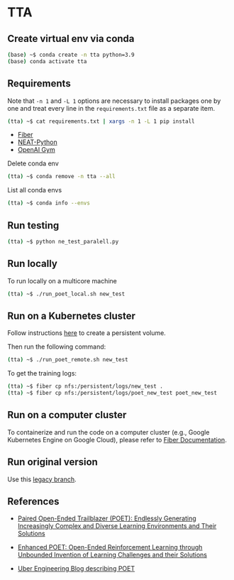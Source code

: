 # TTA

## Create virtual env via conda

```bash
(base) ~$ conda create -n tta python=3.9
(base) conda activate tta
```

## Requirements

Note that `-n 1` and `-L 1` options are necessary to install packages one by one and treat every line in the `requirements.txt` file as a separate item.

```bash
(tta) ~$ cat requirements.txt | xargs -n 1 -L 1 pip install
```

- [Fiber](https://uber.github.io/fiber/)
- [NEAT-Python](https://neat-python.readthedocs.io/en/latest/installation.html)
- [OpenAI Gym](https://github.com/openai/gym)

Delete conda env

```bash
(tta) ~$ conda remove -n tta --all
```

List all conda envs

```bash
(tta) ~$ conda info --envs
```

## Run testing

```bash
(tta) ~$ python ne_test_paralell.py
```

## Run locally

To run locally on a multicore machine

```bash
(tta) ~$ ./run_poet_local.sh new_test
```

## Run on a Kubernetes cluster

Follow instructions [here](https://uber.github.io/fiber/advanced/#working-with-persistent-storage) to create a persistent volume.

Then run the following command:

```bash
(tta) ~$ ./run_poet_remote.sh new_test
```

To get the training logs:

```bash
(tta) ~$ fiber cp nfs:/persistent/logs/new_test .
(tta) ~$ fiber cp nfs:/persistent/logs/poet_new_test poet_new_test
```

## Run on a computer cluster

To containerize and run the code on a computer cluster (e.g., Google Kubernetes Engine on Google Cloud), please refer to [Fiber Documentation](https://uber.github.io/fiber/getting-started/#containerize-your-program).

## Run original version

Use this [legacy branch](https://github.com/uber-research/poet/tree/original_poet).

## References

+ [Paired Open-Ended Trailblazer (POET): Endlessly Generating Increasingly Complex and Diverse Learning Environments and Their Solutions](https://arxiv.org/abs/1901.01753)

+ [Enhanced POET: Open-Ended Reinforcement Learning through Unbounded Invention of Learning Challenges and their Solutions](https://arxiv.org/abs/2003.08536)

+ [Uber Engineering Blog describing POET](https://eng.uber.com/poet-open-ended-deep-learning/)

